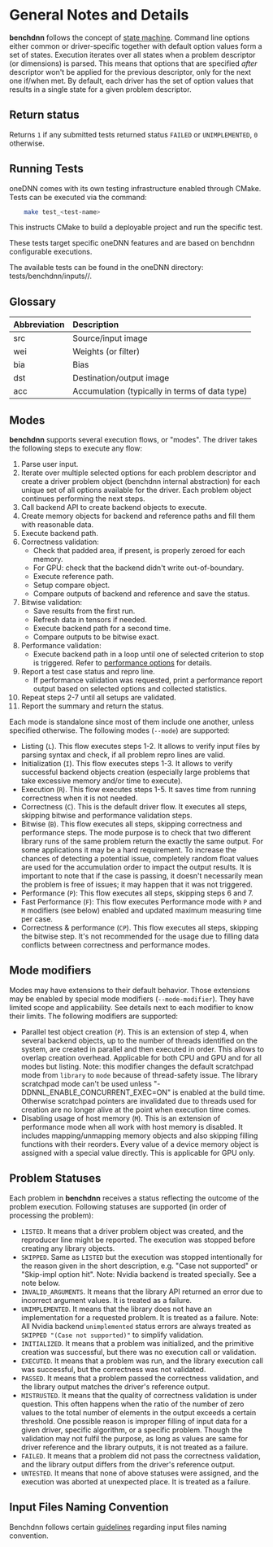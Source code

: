 # General Notes and Details

**benchdnn** follows the concept of
[state machine](https://en.wikipedia.org/wiki/Finite-state_machine).
Command line options either common or driver-specific together with default
option values form a set of states. Execution iterates over all states when a
problem descriptor (or dimensions) is parsed. This means that options that are
specified _after_ descriptor won't be applied for the previous descriptor, only
for the next one if/when met. By default, each driver has the set of option
values that results in a single state for a given problem descriptor.

## Return status

Returns `1` if any submitted tests returned status `FAILED` or `UNIMPLEMENTED`,
`0` otherwise.

## Running Tests

oneDNN comes with its own testing infrastructure enabled through CMake. Tests
can be executed via the command:
``` sh
    make test_<test-name>
```
This instructs CMake to build a deployable project and run the specific test.

These tests target specific oneDNN features and are based on benchdnn
configurable executions.

The available tests can be found in the oneDNN directory:
tests/benchdnn/inputs/<driver>/<test-name>.

## Glossary

| Abbreviation | Description
| :---         | :---
| src          | Source/input image
| wei          | Weights (or filter)
| bia          | Bias
| dst          | Destination/output image
| acc          | Accumulation (typically in terms of data type)

## Modes

**benchdnn** supports several execution flows, or "modes". The driver takes the
following steps to execute any flow:
1. Parse user input.
2. Iterate over multiple selected options for each problem descriptor and create
   a driver problem object (benchdnn internal abstraction) for each unique set
   of all options available for the driver. Each problem object continues
   performing the next steps.
3. Call backend API to create backend objects to execute.
4. Create memory objects for backend and reference paths and fill them with
   reasonable data.
5. Execute backend path.
6. Correctness validation:
   * Check that padded area, if present, is properly zeroed for each memory.
   * For GPU: check that the backend didn't write out-of-boundary.
   * Execute reference path.
   * Setup compare object.
   * Compare outputs of backend and reference and save the status.
7. Bitwise validation:
   * Save results from the first run.
   * Refresh data in tensors if needed.
   * Execute backend path for a second time.
   * Compare outputs to be bitwise exact.
8. Performance validation:
   * Execute backend path in a loop until one of selected criterion to stop is
     triggered. Refer to [performance options](knobs_common.md) for details.
9. Report a test case status and repro line.
   * If performance validation was requested, print a performance report output
     based on selected options and collected statistics.
10. Repeat steps 2-7 until all setups are validated.
11. Report the summary and return the status.

Each mode is standalone since most of them include one another, unless specified
otherwise. The following modes (`--mode`) are supported:
* Listing (`L`). This flow executes steps 1-2. It allows to verify input
  files by parsing syntax and check, if all problem repro lines are valid.
* Initialization (`I`). This flow executes steps 1-3. It allows to verify
  successful backend objects creation (especially large problems that take
  excessive memory and/or time to execute).
* Execution (`R`). This flow executes steps 1-5. It saves time from running
  correctness when it is not needed.
* Correctness (`C`). This is the default driver flow. It executes all steps,
  skipping bitwise and performance validation steps.
* Bitwise (`B`). This flow executes all steps, skipping correctness and
  performance steps. The mode purpose is to check that two different library
  runs of the same problem return the exactly the same output. For some
  applications it may be a hard requirement. To increase the chances of
  detecting a potential issue, completely random float values are used for the
  accumulation order to impact the output results. It is important to note that
  if the case is passing, it doesn't necessarily mean the problem is free of
  issues; it may happen that it was not triggered.
* Performance (`P`): This flow executes all steps, skipping steps 6 and 7.
* Fast Performance (`F`): This flow executes Performance mode with `P` and `M`
  modifiers (see below) enabled and updated maximum measuring time per case.
* Correctness & performance (`CP`). This flow executes all steps, skipping the
  bitwise step. It's not recommended for the usage due to filling data conflicts
  between correctness and performance modes.

## Mode modifiers

Modes may have extensions to their default behavior. Those extensions may be
enabled by special mode modifiers (`--mode-modifier`). They have limited scope
and applicability. See details next to each modifier to know their limits.
The following modifiers are supported:
* Parallel test object creation (`P`). This is an extension of step 4, when
  several backend objects, up to the number of threads identified on the system,
  are created in parallel and then executed in order. This allows to overlap
  creation overhead. Applicable for both CPU and GPU and for all modes but
  listing.
  Note: this modifier changes the default scratchpad mode from `library` to
  `mode` because of thread-safety issue. The library scratchpad mode can't be
  used  unless "-DDNNL_ENABLE_CONCURRENT_EXEC=ON" is enabled at the build time.
  Otherwise scratchpad pointers are invalidated due to threads used for creation
  are no longer alive at the point when execution time comes.
* Disabling usage of host memory (`M`). This is an extension of performance mode
  when all work with host memory is disabled. It includes mapping/unmapping
  memory objects and also skipping filling functions with their reorders. Every
  value of a device memory object is assigned with a special value directly.
  This is applicable for GPU only.

## Problem Statuses

Each problem in **benchdnn** receives a status reflecting the outcome of the
problem execution. Following statuses are supported (in order of processing the
problem):
* `LISTED`. It means that a driver problem object was created, and the
  reproducer line might be reported. The execution was stopped before creating
  any library objects.
* `SKIPPED`. Same as `LISTED` but the execution was stopped intentionally for
  the reason given in the short description, e.g. "Case not supported" or
  "Skip-impl option hit".
  Note: Nvidia backend is treated specially. See a note below.
* `INVALID_ARGUMENTS`. It means that the library API returned an error due to
  incorrect argument values. It is treated as a failure.
* `UNIMPLEMENTED`. It means that the library does not have an implementation for
  a requested problem. It is treated as a failure.
  Note: All Nvidia backend `unimplemented` status errors are always treated as
  `SKIPPED "(Case not supported)"` to simplify validation.
* `INITIALIZED`. It means that a problem was initialized, and the primitive
  creation was successful, but there was no execution call or validation.
* `EXECUTED`. It means that a problem was run, and the library execution call
  was successful, but the correctness was not validated.
* `PASSED`. It means that a problem passed the correctness validation, and the
  library output matches the driver's reference output.
* `MISTRUSTED`. It means that the quality of correctness validation is under
  question. This often happens when the ratio of the number of zero values to
  the total number of elements in the output exceeds a certain threshold. One
  possible reason is improper filling of input data for a given driver,
  specific algorithm, or a specific problem. Though the validation may not
  fulfil the purpose, as long as values are same for driver reference and the
  library outputs, it is not treated as a failure.
* `FAILED`. It means that a problem did not pass the correctness validation,
  and the library output differs from the driver's reference output.
* `UNTESTED`. It means that none of above statuses were assigned, and the
  execution was aborted at unexpected place. It is treated as a failure.

## Input Files Naming Convention

Benchdnn follows certain [guidelines](benchdnn_input_files_naming_convention.md)
regarding input files naming convention.

